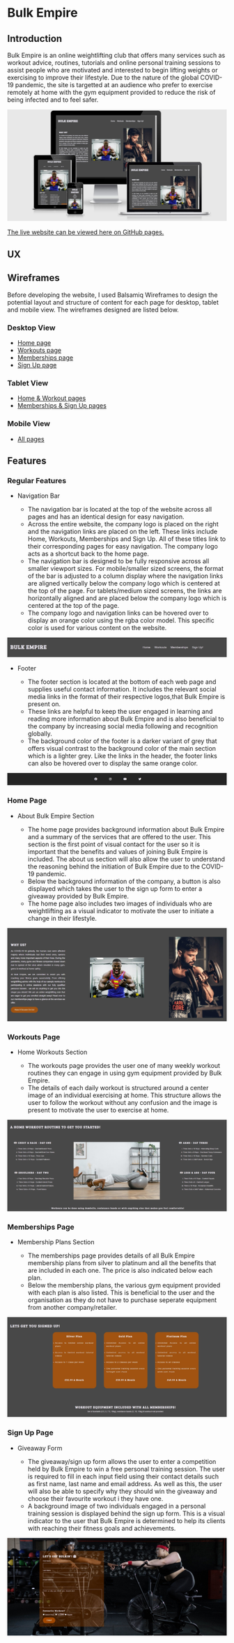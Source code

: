 # Bulk Empire
## Introduction
Bulk Empire is an online weightlifting club that offers many services such as workout advice, routines, tutorials and online personal training sessions to assist people who are motivated and interested to begin lifting weights or exercising to improve their lifestyle. Due to the nature of the global COVID-19 pandemic, the site is targetted at an audience who prefer to exercise remotely at home with the gym equipment provided to reduce the risk of being infected and to feel safer.  

![Responsive Screenshot Markup](/documentation/screenshots/ss-responsive-home-one.jpg)

[The live website can be viewed here on GitHub pages.](https://legenduzair.github.io/bulk-empire-MS1/)

## UX
## Wireframes
Before developing the website, I used Balsamiq Wireframes to design the potential layout and structure of content for each page for desktop, tablet and mobile view. The wireframes designed are listed below.

### Desktop View
- [Home page](https://github.com/legenduzair/bulk-empire-MS1/blob/main/documentation/screenshots/balsamiq-home.jpg)
- [Workouts page](https://github.com/legenduzair/bulk-empire-MS1/blob/main/documentation/screenshots/balsamiq-workouts.jpg)
- [Memberships page](https://github.com/legenduzair/bulk-empire-MS1/blob/main/documentation/screenshots/balsamiq-memberships.jpg)
- [Sign Up page](https://github.com/legenduzair/bulk-empire-MS1/blob/main/documentation/screenshots/balsamiq-signup.jpg)

### Tablet View
- [Home & Workout pages](https://github.com/legenduzair/bulk-empire-MS1/blob/main/documentation/screenshots/balsamiq-tablet-home-workouts.jpg)
- [Memberships & Sign Up pages](https://github.com/legenduzair/bulk-empire-MS1/blob/main/documentation/screenshots/balsamiq-tablet-memberships-signup.jpg)

### Mobile View
- [All pages](https://github.com/legenduzair/bulk-empire-MS1/blob/main/documentation/screenshots/balsamiq-mobile.jpg)

## Features

### Regular Features
- Navigation Bar

  - The navigation bar is located at the top of the website across all pages and has an identical design for easy navigation.
  - Across the entire website, the company logo is placed on the right and the navigation links are placed on the left. These links include Home, Workouts, Memberships and Sign Up. All of these titles link to their corresponding pages for easy navigation. The company logo acts as a shortcut back to the home page.
  - The navigation bar is designed to be fully responsive across all smaller viewport sizes. For mobile/smaller sized screens, the format of the bar is adjusted to a column display where the navigation links are aligned vertically below the company logo which is centered at the top of the page. For tablets/medium sized screens, the links are horizontally aligned and are placed below the company logo which is centered at the top of the page.
  - The company logo and navigation links can be hovered over to display an orange color using the rgba color model. This specific color is used for various content on the website.  

![Nav Bar](/documentation/screenshots/bulk-empire-navbar.jpg)

- Footer

  - The footer section is located at the bottom of each web page and supplies useful contact information. It includes the relevant social media links in the format of their respective logos,that Bulk Empire is present on. 
  - These links are helpful to keep the user engaged in learning and reading more information about Bulk Empire and is also beneficial to the company by increasing social media following and recognition globally.
  - The background color of the footer is a darker variant of grey that offers visual contrast to the background color of the main section which is a lighter grey. Like the links in the header, the footer links can also be hovered over to display the same orange color.

![Footer](/documentation/screenshots/bulk-empire-footer.jpg)

### Home Page
- About Bulk Empire Section

  - The home page provides background information about Bulk Empire and a summary of the services that are offered to the user. This section is the first point of visual contact for the user so it is important that the benefits and values of joining Bulk Empire is included. The about us section will also allow the user to understand the reasoning behind the initiation of Bulk Empire due to the COVID-19 pandemic.
  - Below the background information of the company, a button is also displayed which takes the user to the sign up form to enter a giveaway provided by Bulk Empire.
  - The home page also includes two images of individuals who are weightlifting as a visual indicator to motivate the user to initiate a change in their lifestyle.

![Home Page](/documentation/screenshots/bulk-empire-home.jpg)

### Workouts Page
- Home Workouts Section

  - The workouts page provides the user one of many weekly workout routines they can engage in using gym equipment provided by Bulk Empire.
  - The details of each daily workout is structured around a center image of an individual exercising at home. This structure allows the user to follow the workout without any confusion and the image is present to motivate the user to exercise at home.

![Workouts Page](/documentation/screenshots/bulk-empire-workouts.jpg)

### Memberships Page
- Membership Plans Section

  - The memberships page provides details of all Bulk Empire membership plans from silver to platinum and all the benefits that are included in each one. The price is also indicated below each plan.
  - Below the membership plans, the various gym equipment provided with each plan is also listed. This is beneficial to the user and the organisation as they do not have to purchase seperate equipment from another company/retailer.

![Memberships Page](/documentation/screenshots/bulk-empire-memberships.jpg)

### Sign Up Page
- Giveaway Form

  - The giveaway/sign up form allows the user to enter a competition held by Bulk Empire to win a free personal training session. The user is required to fill in each input field using their contact details such as first name, last name and email address. As well as this, the user will also be able to specify why they should win the giveaway and choose their favourite workout i they have one. 
  - A background image of two individuals engaged in a personal training session is displayed behind the sign up form. This is a visual indicator to the user that Bulk Empire is determined to help its clients with reaching their fitness goals and achievements. 

![Sign Up Page](/documentation/screenshots/bulk-empire-signup.jpg)